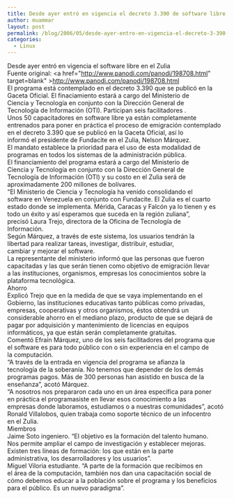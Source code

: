 ```yaml
---
title: Desde ayer entró en vigencia el decreto 3.390 de software libre en el Zulia
author: muammar
layout: post
permalink: /blog/2006/05/desde-ayer-entro-en-vigencia-el-decreto-3-390-de-software-libre-en-el-zulia/
categories:
  - Linux
---
```

Desde ayer entró en vigencia el software libre en el Zulia  
Fuente original: <a href="http://www.panodi.com/panodi/198708.html" target=blank" >http://www.panodi.com/panodi/198708.html</a>  
El programa está contemplado en el decreto 3.390 que se publicó en la  
Gaceta Oficial. El finaciamiento estará a cargo del Ministerio de  
Ciencia y Tecnología en conjunto con la Dirección General de  
Tecnología de Información (OTI). Participan seis facilitadores .  
Unos 50 capacitadores en software libre ya están completamente  
entrenados para poner en práctica el proceso de emigración contemplado  
en el decreto 3.390 que se publicó en la Gaceta Oficial, así lo  
informó el presidente de Fundacite en el Zulia, Nelson Márquez.  
El mandato establece la prioridad para el uso de esta modalidad de  
programas en todos los sistemas de la administración pública.  
El financiamiento del programa estará a cargo del Ministerio de  
Ciencia y Tecnología en conjunto con la Dirección General de  
Tecnología de Información (OTI) y su costo en el Zulia será de  
aproximadamente 200 millones de bolívares.  
&#8220;El Ministerio de Ciencia y Tecnología ha venido consolidando el  
software en Venezuela en conjunto con Fundacite. El Zulia es el cuarto  
estado donde se implementa. Mérida, Caracas y Falcón ya lo tienen y es  
todo un éxito y así esperamos que suceda en la región zuliana&#8221;,  
precisó Laura Trejo, directora de la Oficina de Tecnología de  
Información.  
Según Márquez, a través de este sistema, los usuarios tendrán la  
libertad para realizar tareas, investigar, distribuir, estudiar,  
cambiar y mejorar el software.  
La representante del ministerio informó que las personas que fueron  
capacitadas y las que serán tienen como objetivo de emigración llevar  
a las instituciones, organismos, empresas los conocimientos sobre la  
plataforma tecnológica.  
Ahorro  
Explicó Trejo que en la medida de que se vaya implementando en el  
Gobierno, las instituciones educativas tanto públicas como privadas,  
empresas, cooperativas y otros organismos, éstos obtendrá un  
considerable ahorro en el mediano plazo, producto de que se dejará de  
pagar por adquisición y mantenimiento de licencias en equipos  
informáticos, ya que están serán completamente gratuitas.  
Comentó Efraín Márquez, uno de los seis facilitadores del programa que  
el software es para todo público con o sin experiencia en el campo de  
la computación.  
&#8220;A través de la entrada en vigencia del programa se afianza la  
tecnología de la soberanía. No tenemos que depender de los demás  
programas pagos. Más de 300 personas han asistido en busca de la  
enseñanza&#8221;, acotó Márquez.  
&#8220;A nosotros nos prepararon cada uno en un área específica para poner  
en práctica el programasiste en llevar esos conocimiento a las  
empresas donde laboramos, estudiamos o a nuestras comunidades&#8221;, acotó  
Ronald Villalobos, quien trabaja como soporte técnico de un infocentro  
en el Zulia.  
Miembros  
Jaime Soto ingeniero. &#8220;El objetivo es la formación del talento humano.  
Nos permite ampliar el campo de investigación y establecer mejoras.  
Existen tres líneas de formación: los que están en la parte  
administrativa, los desarrolladores y los usuarios&#8221;.  
Miguel Viloria estudiante. &#8220;A parte de la formación que recibimos en  
el área de la computación, también nos dan una capacitación social de  
cómo debemos educar a la población sobre el programa y los beneficios  
para el público. Es un nuevo paradigma&#8221;.